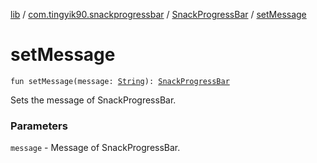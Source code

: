 [lib](../../index.md) / [com.tingyik90.snackprogressbar](../index.md) / [SnackProgressBar](index.md) / [setMessage](./set-message.md)

# setMessage

`fun setMessage(message: `[`String`](https://kotlinlang.org/api/latest/jvm/stdlib/kotlin/-string/index.html)`): `[`SnackProgressBar`](index.md)

Sets the message of SnackProgressBar.

### Parameters

`message` - Message of SnackProgressBar.